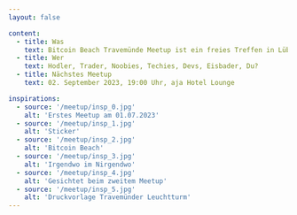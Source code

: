 ```yaml
---
layout: false

content:
  - title: Was
    text: Bitcoin Beach Travemünde Meetup ist ein freies Treffen in Lübeck-Travemünde für alle Bitcoin-Interessenten. Jeder ist willkommen!
  - title: Wer
    text: Hodler, Trader, Noobies, Techies, Devs, Eisbader, Du?
  - title: Nächstes Meetup
    text: 02. September 2023, 19:00 Uhr, aja Hotel Lounge

inspirations:
  - source: '/meetup/insp_0.jpg'
    alt: 'Erstes Meetup am 01.07.2023'
  - source: '/meetup/insp_1.jpg'
    alt: 'Sticker'
  - source: '/meetup/insp_2.jpg'
    alt: 'Bitcoin Beach'
  - source: '/meetup/insp_3.jpg'
    alt: 'Irgendwo im Nirgendwo'
  - source: '/meetup/insp_4.jpg'
    alt: 'Gesichtet beim zweitem Meetup'
  - source: '/meetup/insp_5.jpg'
    alt: 'Druckvorlage Travemünder Leuchtturm'
---
```

